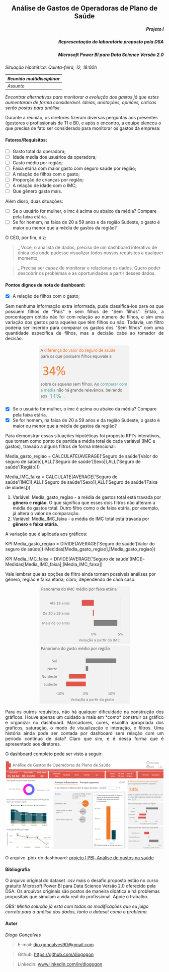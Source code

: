 <h2 align="center"> Análise de Gastos de Operadoras de Plano de Saúde </h2>
<h5 align="right"> Projeto I </h5>
<h5 align="right"> Representação do laboratório proposto pela DSA </h5>
<h5 align="right"> Microsoft Power BI para Data Science Versão 2.0 </h5>

*Situação hipotética: Quinta-feira, 12, 18:00h*

*Reunião multidisciplinar*|
------------------------- | 
*Assunto*                 |
*Encontrar alternativas para monitorar a evolução dos gastos já que estes aumentaram de forma considerável. Ideias, anotações, opniões, críticas serão postas para análise.*

Durante a reunião, os diretores fizeram diversas perguntas aos presentes (gestores e profissionais de TI e BI), e após o encontro, a equipe elencou o que precisa de fato ser considerado para monitorar os gastos da empresa:

#### Fatores/Requisitos:
- [ ] Gasto total da operadora;
- [ ] Idade média dos usuários da operadora;
- [ ] Gasto médio por região;
- [ ] Faixa etária com maior gasto com seguro saúde por região;
- [ ] A relação de filhos com o gasto;
- [ ] Proporção de crianças por região;
- [ ] A relação de idade com o IMC;
- [ ] Que gênero gasta mais.

Além disso, duas situações:
- [ ] Se o usuário for mulher, o imc é acima ou abaixo da média? Compare pela faixa etária.
- [ ] Se for homem, na faixa de 20 a 59 anos e da região Sudeste, o gasto é maior ou menor que a média de gastos da região?

O CEO, por fim, diz:
> _ Você, o analista de dados, preciso de um dashboard interativo de única tela onde pudesse visualizar todos nossos requisitos a qualquer momento;

> _ Precisa ser capaz de monitorar e relacionar os dados. Quero poder descobrir os problemas e as oportunidades a partir desses dados.

#### Pontos dignos de nota do dashboard:

- [X] A relação de filhos com o gasto;

<p align="justify"> Sem nenhuma informação extra informada, pude classificá-los para os que possuem filhos de "Pais" e sem filhos de "Sem filhos". Então, a porcentagem obtida não foi com relação ao número de filhos, e sim uma variação dos gastos para aqueles que têm filhos ou não. Todavia, um filtro poderia ser inserido para comparar os gastos dos "Sem filhos" com uma quantidade específica de filhos, mas a decisão cabe ao tomador de decisão. </p>

<p align="center"> <img src="https://github.com/diogogon/projeto-1/blob/main/Text.png">

- [X] Se o usuário for mulher, o imc é acima ou abaixo da média? Compare pela faixa etária.
- [X] Se for homem, na faixa de 20 a 59 anos e da região Sudeste, o gasto é maior ou menor que a média de gastos da região?

Para demonstrar essas situações hipotéticas foi proposto KPI's interativos, que tomam como ponto de partida a média total de cada variável (IMC e gastos), travado a alguns filtros de forma intencional:

Media_gasto_regiao = CALCULATE(AVERAGE('Seguro de saúde'[Valor do seguro de saúde]),ALL('Seguro de saúde'[Sexo]),ALL('Seguro de saúde'[Região]))

Media_IMC_faixa = CALCULATE(AVERAGE('Seguro de saúde'[IMC]),ALL('Seguro de saúde'[Sexo]),ALL('Seguro de saúde'[Faixa de idades]))

1. Variável: Media_gasto_regiao - a média de gastos total está travada por **gênero** e **região**. O que significa que esses dois filtros não alteram a média de gastos total. Outro filtro como o de faixa etária, por exemplo, já altera o valor de comparação.
2. Variável: Media_IMC_faixa - a média do IMC total está travada por **gênero** e **faixa etária**.

A variação que é aplicada aos gráficos:

KPI Media_gasto_regiao = DIVIDE(AVERAGE('Seguro de saúde'[Valor do seguro de saúde])-Medidas[Media_gasto_regiao],[Media_gasto_regiao])

KPI Media_IMC_faixa = DIVIDE(AVERAGE('Seguro de saúde'[IMC])-Medidas[Media_IMC_faixa],[Media_IMC_faixa])

Vale lembrar que as opções de filtro ainda tornam possíveis análises por gênero, região e faixa etária; claro, dependendo de cada caso.

<p align="center"> <img src="https://github.com/diogogon/projeto-1/blob/main/KPI_IMC.png"> <img src="https://github.com/diogogon/projeto-1/blob/main/KPI_Gasto.png">

<p align="justify"> Para os outros requisitos, não há qualquer dificuldade na construção dos gráficos. Houve apenas um cuidado a mais em *como* construir os gráfico e organizar no dashboard. Marcadores, cores, escolha apropriada dos gráficos, saturação, o modo de visualização e interação, e filtros. Uma história ainda pode ser contada por dashboard sem relação com um período contínuo de data? Claro que sim, e é dessa forma que é apresentado aos diretores. </p>

O dashboard completo pode ser visto a seguir:

<p align="center"> <img src="https://github.com/diogogon/projeto-1/blob/main/Visual_geral.png">

O arquivo .pbix do dashboard:
[projeto I PBI: Análise de gastos na saúde](https://github.com/diogogon/projeto-1/blob/main/projeto-1.pbix)

#### Bibliografia
O arquivo original do dataset .csv mais o desafio proposto estão no curso gratuito Microsoft Power BI para Data Science Versão 2.0 oferecido pela DSA. Os arquivos originais são postos de maneira didática e há problemas propositais que simulam a vida real do profissional. Apoie o trabalho.

*OBS: Minha solução já está com todas as modificações que eu julgo correta para a análise dos dados, tanto o dataset como o problema.*

#### Autor
*Diogo Gonçalves*
> E-mail: dio.goncalves90@gmail.com

> Github: https://github.com/diogogon

> Linkedin: www.linkedin.com/in/diogogon
